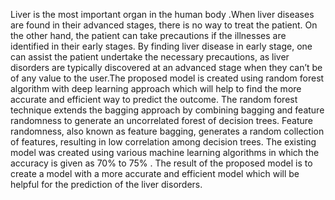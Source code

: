  Liver is the most important organ in the human body .When liver diseases are found in their advanced stages, there is no way to treat the patient. On the other hand, the patient can take precautions if the illnesses are identified in their early stages. By finding liver disease in early stage, one can assist the patient undertake the necessary precautions, as liver disorders are typically discovered at an advanced stage when they can’t be of any value to the user.The proposed model is created using random forest algorithm with deep learning approach which will help to find the more accurate and efficient way to predict the outcome. The random forest technique extends the bagging approach by combining bagging and feature randomness to generate an uncorrelated forest of decision trees. Feature randomness, also known as feature bagging, generates a random collection of features, resulting in low correlation among decision trees. The existing model was created using various machine learning algorithms in which the accuracy is given as 70\% to 75\% . The result of the proposed model is to create a model with a more accurate and efficient model which will be helpful for the prediction of the liver disorders.
